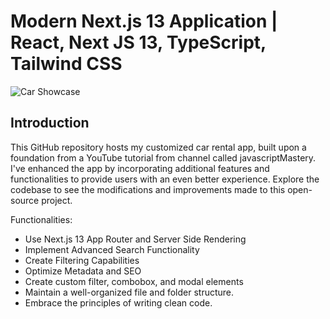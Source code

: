 # Modern Next.js 13 Application | React, Next JS 13, TypeScript, Tailwind CSS
![Car Showcase](https://i.ibb.co/GxvFJDZ/Thumbnail.png)

## Introduction
This GitHub repository hosts my customized car rental app, built upon a foundation from a YouTube tutorial from channel called javascriptMastery. I've enhanced the app by incorporating additional features and functionalities to provide users with an even better experience. Explore the codebase to see the modifications and improvements made to this open-source project.

 
Functionalities:
- Use Next.js 13 App Router and Server Side Rendering
- Implement Advanced Search Functionality
- Create Filtering Capabilities
- Optimize Metadata and SEO
- Create custom filter, combobox, and modal elements
- Maintain a well-organized file and folder structure.
- Embrace the principles of writing clean code.
